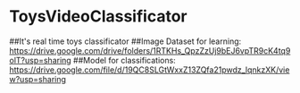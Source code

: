 # ToysVideoClassificator
##It's real time toys classificator
##Image Dataset for learning: https://drive.google.com/drive/folders/1RTKHs_QpzZzUj9bEJ6vpTR9cK4tq9olT?usp=sharing
##Model for classifications: https://drive.google.com/file/d/19QC8SLGtWxxZ13ZQfa21pwdz_lqnkzXK/view?usp=sharing
